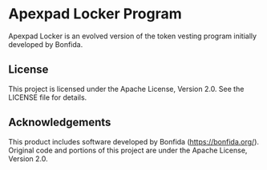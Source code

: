 # Apexpad Locker Program

Apexpad Locker is an evolved version of the token vesting program initially developed by Bonfida.

## License

This project is licensed under the Apache License, Version 2.0. See the LICENSE file for details.

## Acknowledgements

This product includes software developed by Bonfida (https://bonfida.org/). Original code and portions of this project are under the Apache License, Version 2.0.
